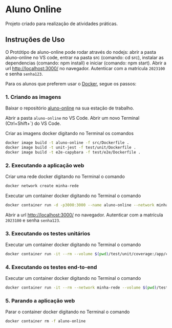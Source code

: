 # Aluno Online

Projeto criado para realização de atividades práticas.

## Instruções de Uso

O Protótipo de aluno-online pode rodar através do nodejs: abrir a pasta aluno-online no VS code, entrar na pasta src (comando: cd src), instalar as dependencias (comando: npm install) e iniciar (comando: npm start). Abrir a url <http://localhost:3000/> no navegador. Autenticar com a matrícula `2023100` e senha `senha123`.

Para os alunos que preferem usar o [Docker](https://www.docker.com/), segue os passos:

### 1. Criando as imagens

Baixar o repositório [aluno-online](https://github.com/eamaya/aluno-online) na sua estação de trabalho.

Abrir a pasta `aluno-online` no VS Code. Abrir um novo Terminal (Ctrl+Shift+`) do VS Code.

Criar as imagens docker digitando no Terminal os comandos

```bash
docker image build -t aluno-online -f src/Dockerfile .
docker image build -t unit-jest -f test/unit/Dockerfile .
docker image build -t e2e-capybara -f test/e2e/Dockerfile .
```

### 2. Executando a aplicação web

Criar uma rede docker digitando no Terminal o comando

```bash
docker network create minha-rede
```

Executar um container docker digitando no Terminal o comando

```bash
docker container run -d -p3000:3000 --name aluno-online --network minha-rede aluno-online
```

Abrir a url <http://localhost:3000/> no navegador. Autenticar com a matrícula `2023100` e senha `senha123`.

### 3. Executando os testes unitários

Executar um container docker digitando no Terminal o comando

```bash
docker container run -it --rm --volume $(pwd)/test/unit/coverage:/app/coverage unit-jest
```

### 4. Executando os testes end-to-end

Executar um container docker digitando no Terminal o comando

```bash
docker container run -it --rm --network minha-rede --volume $(pwd)/test/e2e/reports:/app/reports e2e-capybara
```

### 5. Parando a aplicação web

Parar o container docker digitando no Terminal o comando

```bash
docker container rm -f aluno-online
```
